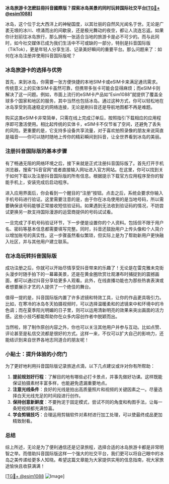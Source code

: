 **冰岛旅游卡怎麽註冊抖音國際版？探索冰岛美景的同时玩转国际社交平台[[TG💪+ @esim1088](https://t.me/s/esim1088)]**

冰岛，这个位于北大西洋上的神秘国度，以其壮丽的自然风光闻名于世。无论是广袤无垠的冰川、喷涌而出的间歇泉，还是极光舞动的夜空，都让人流连忘返。如果你计划前往冰岛旅行，那么拥有一张适合当地的旅游卡是必不可少的。而与此同时，如今社交媒体已成为我们生活中不可或缺的一部分，特别是抖音国际版（TikTok），更是年轻人分享生活、记录美好瞬间的重要平台。那么问题来了：如何在冰岛注册并使用抖音国际版呢？

### 冰岛旅游卡的选择与优势

首先，来到冰岛，你需要一张方便快捷的本地SIM卡或eSIM卡来满足通讯需求。传统意义上的实体SIM卡虽然可靠，但携带多张卡可能会显得麻烦；而eSIM卡则解决了这一问题。例如，市面上流行的eSIM卡产品如“Esim1088”就提供了覆盖全球多个国家和地区的服务，其中当然也包括冰岛。通过这种方式，你可以轻松地在冰岛享受到高速稳定的网络连接，无论是刷抖音还是导航地图都不再是难题。

购买这类eSIM卡非常简单，只需在线上完成订单后，按照指引下载相应的应用程序即可激活使用。相比起传统的实体卡，eSIM卡不仅节省了空间，还避免了丢失的风险。更重要的是，它支持多设备共享流量，对于喜欢拍照录像的朋友来说简直是福音——你可以随时随地上传你的精彩瞬间到抖音，让全世界看到冰岛的美丽。

### 注册抖音国际版的基本步骤

有了畅通无阻的网络环境之后，接下来就是正式注册抖音国际版了。首先打开手机浏览器，搜索“抖音官网”或者直接输入网址进入官方网站。在这里，你可以找到关于如何下载以及注册抖音国际版的所有信息。根据提示下载官方应用程序至你的智能手机上，安装完成后启动程序。

进入应用界面后，你会看到一个醒目的“注册”按钮。点击之后，系统会要求你输入手机号码进行验证。这里需要注意的是，由于你在冰岛使用的是当地号码，所以需要确保该号码能够正常接收短信验证码。如果遇到无法收到验证码的情况，不妨尝试更换另一款支持国际漫游的运营商提供的号码试试看。

一旦完成了手机号码验证环节，下一步便是设置你的个人资料。包括但不限于用户名、密码等基本信息都需要填写完整。同时，抖音还鼓励用户上传头像和个人简介以增加账号的真实性。这一步骤虽然看似繁琐，但实际上是为了帮助新用户更快融入社区，并与其他用户建立联系。

### 在冰岛玩转抖音国际版

成功注册之后，你就可以开始尽情享受抖音带来的乐趣了！无论是在雷克雅未克街头漫步时随手拍下的一幕幕美景，还是在黄金圈欣赏壮观瀑布时捕捉到的震撼画面，都可以通过抖音分享给更多人观看。此外，在线直播功能也为那些热衷表演或者想要展示才艺的人提供了一个绝佳的舞台。

值得一提的是，抖音国际版内置了许多滤镜和特效工具，让你的作品更具吸引力。比如，在寒冷的冰岛冬天拍摄视频时，可以选择温暖柔和的滤镜来中和环境中的冷色调；而在夏季阳光明媚的日子里，则可以运用清新明亮的效果来突出画面的活力感。这些小技巧都能帮助你在众多内容创作者中脱颖而出。

当然啦，除了制作原创内容之外，你也可以关注其他用户并参与互动。比如点赞、评论甚至是私信交流都是很好的方式。这样一来，不仅可以扩大自己的影响力，还能结识到来自世界各地志同道合的朋友呢！

### 小贴士：提升体验的小窍门

为了更好地利用抖音国际版记录旅途点滴，以下几点建议或许对你有所帮助：

1. **提前规划好行程**：了解目的地有哪些必打卡景点，并事先做好功课。这样既能保证拍摄素材丰富多样，也能避免遗漏重要地点。
2. **注意光线条件**：良好的光线是拍出高质量照片和视频的关键因素之一。尽量选择白天光线充足的时间段进行创作。
3. **保持创意新鲜度**：不要拘泥于固定模式，尝试不同的角度和构图手法，让每一条短视频都充满惊喜。
4. **学会剪辑技巧**：合理运用剪辑软件对素材进行加工处理，可以使最终成品更加精致耐看。

### 总结

综上所述，无论是为了便利通信还是记录旅程，选择合适的冰岛旅游卡都是非常明智之举。而借助抖音国际版这样一个强大的社交平台，我们更可以将自己眼中的冰岛之美传递给更多人知晓。希望这篇文章能为大家提供实用的信息指南，祝大家旅途愉快且收获满满！

[[TG💪+ @esim1088](https://t.me/s/esim1088) ![Image](https://i.postimg.cc/4NQfJmqS/Snipaste-2025-05-13-00-14-12.png)]